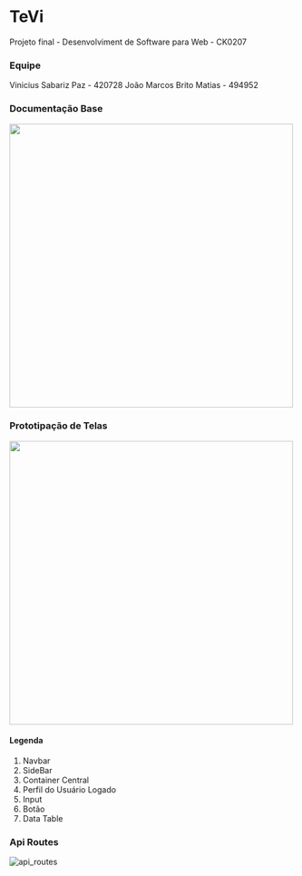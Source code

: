 # TeVi
Projeto final - Desenvolviment de Software para Web - CK0207

### Equipe
Vinicius Sabariz Paz - 420728
João Marcos Brito Matias - 494952

### Documentação Base
<img ref='Dev Software Web - Diagramação Base-4' src="https://github.com/Dev-Software-Para-Web-CK0207/.github/assets/38088170/524199dc-0d97-43e6-aa82-5348f010461a" width="500"/>

### Prototipação de Telas
<img ref='Dev Software Web - TeVi protótipo de telas-3' src="https://github.com/Dev-Software-Para-Web-CK0207/.github/assets/38088170/1448ea49-3613-45a2-8d60-0b3b05f2f432" width="500"/>

#### Legenda
1. Navbar
2. SideBar
3. Container Central
4. Perfil do Usuário Logado
5. Input
6. Botão
7. Data Table


### Api Routes
![api_routes](https://github.com/Dev-Software-Para-Web-CK0207/.github/assets/38088170/ac443e82-977e-42db-99c9-b024aebff5e8)
